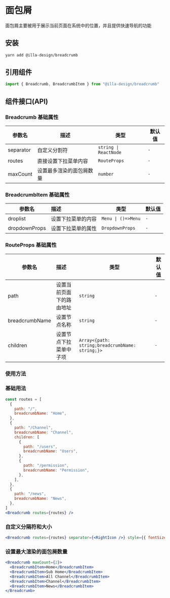 # 面包屑

面包屑主要被用于展示当前页面在系统中的位置，并且提供快速导航的功能

## 安装

```bash
yarn add @illa-design/breadcrumb
```

## 引用组件

```jsx
import { Breadcrumb, BreadcrumbItem } from "@illa-design/breadcrumb"
```

## 组件接口(API)

### Breadcrumb 基础属性

| 参数名    | 描述                     | 类型                  | 默认值 |
| --------- | ------------------------ | --------------------- | ------ |
| separator | 自定义分割符             | `string \| ReactNode` | `-`    |
| routes    | 直接设置下拉菜单内容     | `RouteProps`          | `-`    |
| maxCount  | 设置最多渲染的面包屑数量 | `number`              | `-`    |

### BreadcrumbItem 基础属性

| 参数名        | 描述               | 类型               | 默认值 |
| ------------- | :----------------- | ------------------ | ------ |
| droplist      | 设置下拉菜单的内容 | `Menu \| ()=>Menu` | `-`    |
| dropdownProps | 设置下拉菜单的属性 | `DropdownProps`    | `-`    |

### RouteProps 基础属性

| 参数名         | 描述                     | 类型                                            | 默认值 |
| -------------- | :----------------------- | ----------------------------------------------- | ------ |
| path           | 设置当前页面下的路由地址 | `string`                                        | `-`    |
| breadcrumbName | 设置节点名称             | `string`                                        | `-`    |
| children       | 设置节点下拉菜单中子项   | `Array<{path: string;breadcrumbName: string;}>` | `-`    |

### 使用方法

### 基础用法

```jsx
const routes = [
  {
    path: "/",
    breadcrumbName: "Home",
  },
  {
    path: "/Channel",
    breadcrumbName: "Channel",
    children: [
      {
        path: "/users",
        breadcrumbName: "Users",
      },
      {
        path: "/permission",
        breadcrumbName: "Permission",
      },
    ],
  },
  {
    path: "/news",
    breadcrumbName: "News",
  },
]
<Breadcrumb routes={routes} />
```

### 自定义分隔符和大小

```jsx
<Breadcrumb routes={routes} separator={<RightIcon />} style={{ fontSize: 12 }}/>
```

### 设置最大渲染的面包屑数量

```jsx
<Breadcrumb maxCount={2}>
  <BreadcrumbItem>Home</BreadcrumbItem>
  <BreadcrumbItem>Sub Home</BreadcrumbItem>
  <BreadcrumbItem>All Channel</BreadcrumbItem>
  <BreadcrumbItem>Channel</BreadcrumbItem>
  <BreadcrumbItem>News</BreadcrumbItem>
</Breadcrumb>
```

### 
